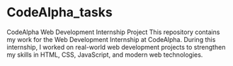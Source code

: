 # CodeAlpha_tasks
CodeAlpha Web Development Internship Project  This repository contains my work for the Web Development Internship at CodeAlpha. During this internship, I worked on real-world web development projects to strengthen my skills in HTML, CSS, JavaScript, and modern web technologies.
